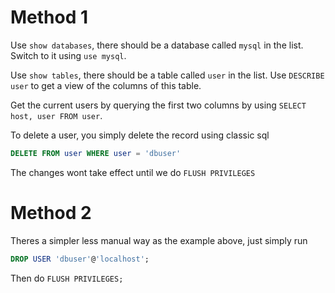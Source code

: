 # Method 1
Use `show databases`, there should be a database called `mysql` in the list. Switch to it using `use mysql`.

Use `show tables`, there should be a table called `user` in the list. Use `DESCRIBE user` to get a view of the columns of this table.

Get the current users by querying the first two columns by using `SELECT host, user FROM user`.

To delete a user, you simply delete the record using classic sql 
```sql
DELETE FROM user WHERE user = 'dbuser'
```

The changes wont take effect until we do `FLUSH PRIVILEGES`

# Method 2
Theres a simpler less manual way as the example above, just simply run
```sql
DROP USER 'dbuser'@'localhost';
```

Then do `FLUSH PRIVILEGES;`